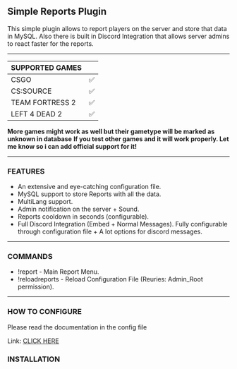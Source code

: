 ## Simple Reports Plugin

This simple plugin allows to report players on the server and store that data in MySQL.
Also there is built in Discord Integration that allows server admins to react faster for the reports.

------------

| SUPPORTED GAMES  |   |
| ------------ | ------------ |
|  CSGO |  ✅ |
|  CS:SOURCE |  ✅ |
|  TEAM FORTRESS 2 | ✅  |
|  LEFT 4 DEAD 2 |  ✅ |

**More games might work as well but their gametype will be marked as unknown in database**
**If you test other games and it will work properly. Let me know so i can add official support for it!**

------------
### FEATURES

- An extensive and eye-catching configuration file.
- MySQL support to store Reports with all the data.
- MultiLang support.
- Admin notification on the server + Sound.
- Reports cooldown in seconds (configurable).
- Full Discord Integration (Embed + Normal Messages). Fully configurable through configuration file + A lot options for discord messages.
------------
### COMMANDS
- !report - Main Report Menu.
- !reloadreports - Reload Configuration File (Reuries: Admin_Root permission).
------------
### HOW TO CONFIGURE

Please read the documentation in the config file

Link: [CLICK HERE](https://github.com/Mesharsky/Simple-Reports/blob/main/addons/sourcemod/configs/reports.cfg "CLICK HERE")

### INSTALLATION






